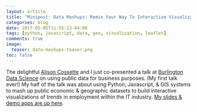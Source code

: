 ```yaml
---
layout: article
title: "Minipost: Data Mashups: Remix Your Way To Interactive Visualizations"
categories: blog
date: 2017-05-05T11:55:13-04:00
tags: [python, javascript, data, geo, visualization, leaflet]
comments: true
image:
  teaser: data-mashups-teaser.png
toc: false
---
```


The delightful [Alison Cossette](https://twitter.com/alison_cossette) and I just co-presented a talk at [Burlington Data Science](https://www.meetup.com/Burlington-Data-Scientists/) on using public data for business purposes. (My first talk ever!) My half of the talk was about using Python, Javascript, & GIS systems to mash up public economic & geographic datasets to build interactive visualizations of trends in employment within the IT industry. [My slides & demo apps are up here](https://vivshaw.github.io/4-19-public-data-talk/).

